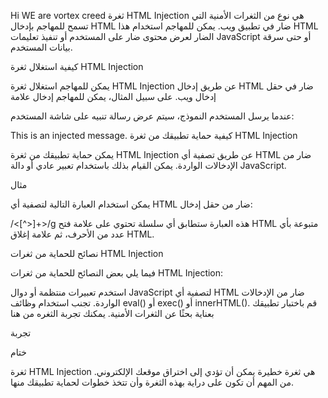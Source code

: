 Hi WE are vortex creed
ثغرة HTML Injection هي نوع من الثغرات الأمنية التي تسمح للمهاجم بإدخال HTML ضار في تطبيق ويب. يمكن للمهاجم استخدام هذا HTML الضار لعرض محتوى ضار على المستخدم أو تنفيذ تعليمات JavaScript أو حتى سرقة بيانات المستخدم.

كيفية استغلال ثغرة HTML Injection

يمكن للمهاجم استغلال ثغرة HTML Injection عن طريق إدخال HTML ضار في حقل إدخال ويب. على سبيل المثال، يمكن للمهاجم إدخال علامة <script> التي تحتوي على كود JavaScript ضار في حقل اسم. عندما يرسل المستخدم النموذج، سيتم تنفيذ هذا الكود JavaScript من قبل متصفح المستخدم.

مثال

لنفترض أن لدينا موقع ويب به نموذج تسجيل دخول. يطلب النموذج اسم المستخدم وكلمة المرور. يمكن للمهاجم استغلال ثغرة HTML Injection في النموذج عن طريق إدخال الكود التالي في حقل اسم المستخدم:

<script>alert("This is an injected message.");</script>
عندما يرسل المستخدم النموذج، سيتم عرض رسالة تنبيه على شاشة المستخدم:

This is an injected message.
كيفية حماية تطبيقك من ثغرة HTML Injection

يمكن حماية تطبيقك من ثغرة HTML Injection عن طريق تصفية أي HTML ضار من الإدخالات الواردة. يمكن القيام بذلك باستخدام تعبير عادي أو دالة JavaScript.

مثال

يمكن استخدام العبارة التالية لتصفية أي HTML ضار من حقل إدخال:

/<[^>]+>/g
هذه العبارة ستطابق أي سلسلة تحتوي على علامة فتح HTML متبوعة بأي عدد من الأحرف، ثم علامة إغلاق HTML.

نصائح للحماية من ثغرات HTML Injection

فيما يلي بعض النصائح للحماية من ثغرات HTML Injection:

استخدم تعبيرات منتظمة أو دوال JavaScript لتصفية أي HTML ضار من الإدخالات الواردة.
تجنب استخدام وظائف eval() أو exec() أو innerHTML().
قم باختبار تطبيقك بعناية بحثًا عن الثغرات الأمنية.
يمكنك تجربة الثغره من هنا

تجربة

ختام

ثغرة HTML Injection هي ثغرة خطيرة يمكن أن تؤدي إلى اختراق موقعك الإلكتروني. من المهم أن تكون على دراية بهذه الثغرة وأن تتخذ خطوات لحماية تطبيقك منها.
